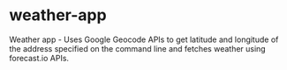 # weather-app
Weather app - Uses Google Geocode APIs to get latitude and longitude of the address specified on the command line and fetches weather using forecast.io APIs.


